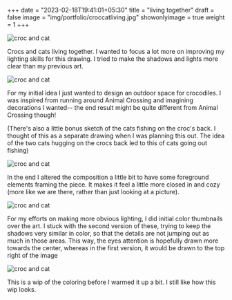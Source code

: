 +++
date = "2023-02-18T19:41:01+05:30"
title = "living together"
draft = false
image = "img/portfolio/croccatliving.jpg"
showonlyimage = true
weight = 1
+++

![croc and cat](/img/portfolio/croccatliving.jpg)

Crocs and cats living together. I wanted to focus a lot more on improving my lighting skills for this drawing. I tried to make the shadows and lights more clear than my previous art.

![croc and cat](/img/extra/croccatliving_ex0.jpg)

For my initial idea I just wanted to design an outdoor space for crocodiles. I was inspired from running around Animal Crossing and imagining decorations I wanted-- the end result might be quite different from Animal Crossing though!

(There's also a little bonus sketch of the cats fishing on the croc's back. I thought of this as a separate drawing when I was planning this out. The idea of the two cats hugging on the crocs back led to this of cats going out fishing)

![croc and cat](/img/extra/croccatliving_ex1.jpg)

In the end I altered the composition a little bit to have some foreground elements framing the piece. It makes it feel a little more closed in and cozy (more like we are there, rather than just looking at a picture).

![croc and cat](/img/extra/croccatliving_ex2.jpg)

For my efforts on making more obvious lighting, I did initial color thumbnails over the art. I stuck with the second version of these, trying to keep the shadows very similar in color, so that the details are not jumping out as much in those areas. This way, the eyes attention is hopefully drawn more towards the center, whereas in the first version, it would be drawn to the top right of the image

![croc and cat](/img/extra/croccatliving_ex3.jpg)

This is a wip of the coloring before I warmed it up a bit. I still like how this wip looks.

